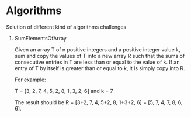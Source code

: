 # Algorithms
Solution of different kind of algorithms challenges

1. SumElementsOfArray
   
    Given an array T of n positive integers and a positive integer value k, sum and copy the values of T into a new array R such that the sums of consecutive entries in T are less than or equal to the value of k. If an entry of T by itself is greater than or equal to k, it is simply copy into R.
    
    For example:
    
    T = [3, 2, 7, 4, 5, 2, 8, 1, 3, 2, 6] and k = 7
    
    The result should be R = [3+2, 7, 4, 5+2, 8, 1+3+2, 6] = [5, 7, 4, 7, 8, 6, 6].
